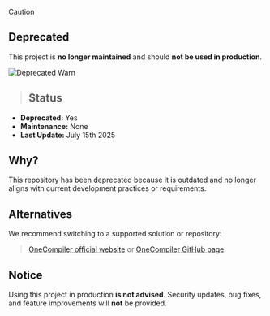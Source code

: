 
> [!CAUTION]
>
> ## Deprecated
>
>This project is **no longer maintained** and should **not be used in production**.
   <img src="https://img.shields.io/badge/%20DEPRECATED%20-%20DO%20NOT%20USE%20-red?style=for-the-badge&logo=github" alt="Deprecated Warn">

> ## Status
- **Deprecated:** Yes  
- **Maintenance:** None  
- **Last Update:** July 15th 2025  

## Why?
This repository has been deprecated because it is outdated and no longer aligns with current development practices or requirements.

## Alternatives
We recommend switching to a supported solution or repository:
> [OneCompiler official website](https://onecompiler.com) or
>  [OneCompiler GitHub page](https://github.com/onecompiler)
>
> 

## Notice
Using this project in production **is not advised**. Security updates, bug fixes, and feature improvements will **not** be provided.

>
> 
